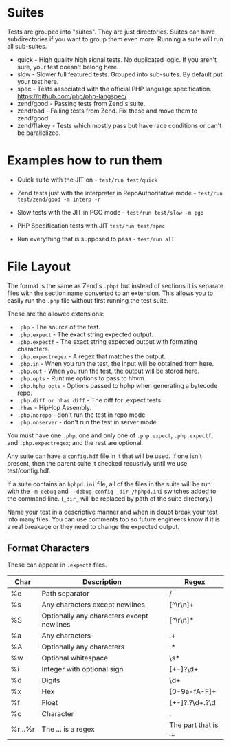 # Suites

Tests are grouped into "suites". They are just directories. Suites can have
subdirectories if you want to group them even more. Running a suite will run
all sub-suites.

* quick - High quality high signal tests. No duplicated logic. If you aren't
  sure, your test doesn't belong here.
* slow - Slower full featured tests. Grouped into sub-suites. By default put
  your test here.
* spec - Tests associated with the official PHP language specification.
  https://github.com/php/php-langspec/
* zend/good - Passing tests from Zend's suite.
* zend/bad - Failing tests from Zend. Fix these and move them to zend/good.
* zend/flakey - Tests which mostly pass but have race conditions or can't be
  parallelized.

# Examples how to run them

* Quick suite with the JIT on -
`test/run test/quick`

* Zend tests just with the interpreter in RepoAuthoritative mode -
`test/run test/zend/good -m interp -r`

* Slow tests with the JIT in PGO mode -
`test/run test/slow -m pgo`

* PHP Specification tests with JIT
`test/run test/spec`

* Run everything that is supposed to pass -
`test/run all`

# File Layout

The format is the same as Zend's `.phpt` but instead of sections it is
separate files with the section name converted to an extension. This allows
you to easily run the `.php` file without first running the test suite.

These are the allowed extensions:

* `.php` - The source of the test.
* `.php.expect` - The exact string expected output.
* `.php.expectf` - The exact string expected output with formating characters.
* `.php.expectregex` - A regex that matches the output.
* `.php.in` - When you run the test, the input will be obtained from here.
* `.php.out` - When you run the test, the output will be stored here.
* `.php.opts` - Runtime options to pass to hhvm.
* `.php.hphp_opts` - Options passed to hphp when generating a bytecode repo.
* `.php.diff or hhas.diff` - The diff for .expect tests.
* `.hhas` - HipHop Assembly.
* `.php.norepo` - don't run the test in repo mode
* `.php.noserver` - don't run the test in server mode

You must have one `.php`; one and only one of `.php.expect`, `.php.expectf`, and
`.php.expectregex`; and the rest are optional.

Any suite can have a `config.hdf` file in it that will be used. If one isn't
present, then the parent suite it checked recusrivly until we use
test/config.hdf.

If a suite contains an `hphpd.ini` file, all of the files in the suite will be
run with the `-m debug` and `--debug-config _dir_/hphpd.ini` switches added to
the command line. (`_dir_` will be replaced by path of the suite directory.)

Name your test in a descriptive manner and when in doubt break your test into
many files. You can use comments too so future engineers know if it is a real
breakage or they need to change the expected output.

## Format Characters

These can appear in `.expectf` files.

| Char    | Description                                | Regex
|---------|--------------------------------------------|-------
| %e      | Path separator                             | \/
| %s      | Any characters except newlines             | [^\r\n]+
| %S      | Optionally any characters except newlines  | [^\r\n]*
| %a      | Any characters                             | .+
| %A      | Optionally any characters                  | .*
| %w      | Optional whitespace                        | \s*
| %i      | Integer with optional sign                 | [+-]?\d+
| %d      | Digits                                     | \d+
| %x      | Hex                                        | [0-9a-fA-F]+
| %f      | Float                                      | [+-]?\.?\d+\.?\d|(?:[Ee][+-]?\d+)?
| %c      | Character                                  | .
| %r...%r | The ... is a regex                         | The part that is ...
